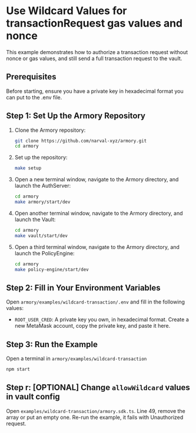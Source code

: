 # Use Wildcard Values for transactionRequest gas values and nonce

This example demonstrates how to authorize a transaction request without nonce or gas values, and still send a full transaction request to the vault.

## Prerequisites

Before starting, ensure you have a private key in hexadecimal format you can put to the .env file.

## Step 1: Set Up the Armory Repository

1. Clone the Armory repository:

   ```sh
   git clone https://github.com/narval-xyz/armory.git
   cd armory
   ```

2. Set up the repository:

   ```sh
   make setup
   ```

3. Open a new terminal window, navigate to the Armory directory, and launch the AuthServer:

   ```sh
   cd armory
   make armory/start/dev
   ```

4. Open another terminal window, navigate to the Armory directory, and launch the Vault:

   ```sh
   cd armory
   make vault/start/dev
   ```

5. Open a third terminal window, navigate to the Armory directory, and launch the PolicyEngine:
   ```sh
   cd armory
   make policy-engine/start/dev
   ```

## Step 2: Fill in Your Environment Variables

Open `armory/examples/wildcard-transaction/.env` and fill in the following values:

- `ROOT_USER_CRED`: A private key you own, in hexadecimal format. Create a new MetaMask account, copy the private key, and paste it here.

## Step 3: Run the Example

Open a terminal in `armory/examples/wildcard-transaction`

```sh
npm start
```

## Step r: [OPTIONAL] Change `allowWildcard` values in vault config

Open `examples/wildcard-transaction/armory.sdk.ts`. Line 49, remove the array or put an empty one. Re-run the example, it fails with Unauthorized request.
